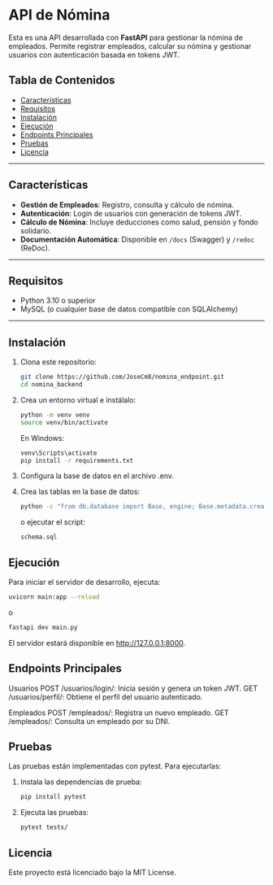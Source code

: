 # API de Nómina

Esta es una API desarrollada con **FastAPI** para gestionar la nómina de empleados. Permite registrar empleados, calcular su nómina y gestionar usuarios con autenticación basada en tokens JWT.

## Tabla de Contenidos

- [Características](#características)
- [Requisitos](#requisitos)
- [Instalación](#instalación)
- [Ejecución](#ejecución)
- [Endpoints Principales](#endpoints-principales)
- [Pruebas](#pruebas)
- [Licencia](#licencia)

---

## Características

- **Gestión de Empleados**: Registro, consulta y cálculo de nómina.
- **Autenticación**: Login de usuarios con generación de tokens JWT.
- **Cálculo de Nómina**: Incluye deducciones como salud, pensión y fondo solidario.
- **Documentación Automática**: Disponible en `/docs` (Swagger) y `/redoc` (ReDoc).

---

## Requisitos

- Python 3.10 o superior
- MySQL (o cualquier base de datos compatible con SQLAlchemy)

---

## Instalación

1. Clona este repositorio:
   ```bash
   git clone https://github.com/JoseCm8/nomina_endpoint.git
   cd nomina_backend

2. Crea un entorno virtual e instálalo:
   ```bash
   python -m venv venv
   source venv/bin/activate
   ```
   En Windows:
   ```bash
   venv\Scripts\activate
   pip install -r requirements.txt
   ```
4. Configura la base de datos en el archivo .env.

5. Crea las tablas en la base de datos:
   ```bash
   python -c "from db.database import Base, engine; Base.metadata.create_all(bind=engine)"
   ```
   o ejecutar el script:
   ```bash
   schema.sql
   ```
## Ejecución
Para iniciar el servidor de desarrollo, ejecuta:
   ```bash
   uvicorn main:app --reload 
   ```
   o
   ```bash
   fastapi dev main.py
   ```
   El servidor estará disponible en http://127.0.0.1:8000.

## Endpoints Principales
   Usuarios
   POST /usuarios/login/: Inicia sesión y genera un token JWT.
   GET /usuarios/perfil/: Obtiene el perfil del usuario autenticado.

   Empleados
   POST /empleados/: Registra un nuevo empleado.
   GET /empleados/: Consulta un empleado por su DNI.

## Pruebas
   Las pruebas están implementadas con pytest. Para ejecutarlas:

1. Instala las dependencias de prueba:
   ```bash
   pip install pytest
   ```
3. Ejecuta las pruebas:
   ```bash
   pytest tests/
   ```

## Licencia
Este proyecto está licenciado bajo la MIT License.
